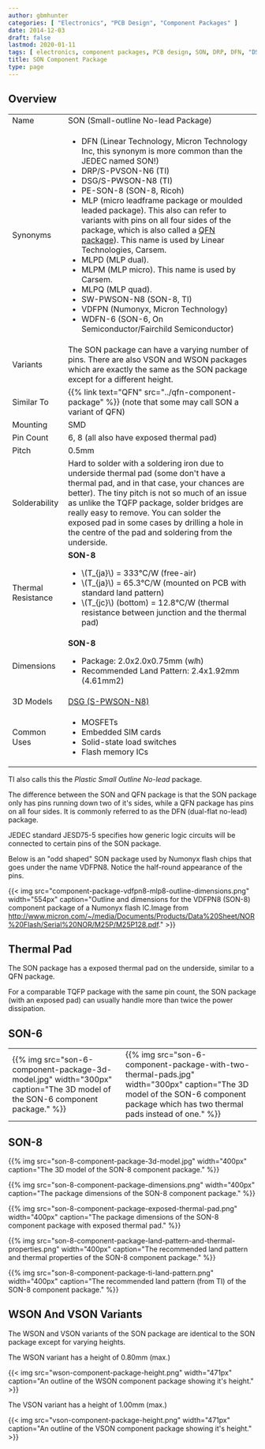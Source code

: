 ```yaml
---
author: gbmhunter
categories: [ "Electronics", "PCB Design", "Component Packages" ]
date: 2014-12-03
draft: false
lastmod: 2020-01-11
tags: [ electronics, component packages, PCB design, SON, DRP, DFN, "DSG", MLP, MLPD, MLPM, VDFPN, QFN ]
title: SON Component Package
type: page
---
```


## Overview

<table>
<tbody >
<tr>
	<td>Name</td>
	<td>SON (Small-outline No-lead Package)</td>
</tr>
<tr >
	<td>Synonyms</td>
	<td>
		<ul>
			<li>DFN (Linear Technology, Micron Technology Inc, this synonym is more common than the JEDEC named SON!)</li>
			<li>DRP/S-PVSON-N6 (TI)</li>
			<li>DSG/S-PWSON-N8 (TI)</li>
			<li>PE-SON-8 (SON-8, Ricoh)</li>
			<li>MLP (micro leadframe package or moulded leaded package). This also can refer to variants with pins on all four sides of the package, which is also called a <a href="/pcb-design/component-packages/qfn-component-package">QFN package</a>). This name is used by Linear Technologies, Carsem.</li>
			<li>MLPD (MLP dual).</li>
			<li>MLPM (MLP micro). This name is used by Carsem.</li>
			<li>MLPQ (MLP quad).</li>
			<li>SW-PWSON-N8 (SON-8, TI)</li>
			<li>VDFPN (Numonyx, Micron Technology)</li>
			<li>WDFN-6 (SON-6, On Semiconductor/Fairchild Semiconductor)</li>
		</ul>
	</td>
</tr>
<tr>
  <td>Variants</td>
  <td>The SON package can have a varying number of pins. There are also VSON and WSON packages which are exactly the same as the SON package except for a different height.</td>
</tr>
<tr>
  <td>Similar To</td>
  <td>{{% link text="QFN" src="../qfn-component-package" %}} (note that some may call SON a variant of QFN)</td>
</tr>
<tr>
  <td>Mounting</td>
  <td>SMD</td>
</tr>
<tr>
  <td>Pin Count</td>
  <td>6, 8 (all also have exposed thermal pad)</td>
</tr>
<tr>
  <td>Pitch</td>
  <td>0.5mm</td>
</tr>
<tr>
  <td>Solderability</td>
  <td>Hard to solder with a soldering iron due to underside thermal pad (some don't have a thermal pad, and in that case, your chances are better). The tiny pitch is not so much of an issue as unlike the TQFP package, solder bridges are really easy to remove. You can solder the exposed pad in some cases by drilling a hole in the centre of the pad and soldering from the underside.</td>
</tr>
<tr>
	<td>Thermal Resistance</td>
	<td>
		<b>SON-8</b>
		<ul>
			<li>\(T_{ja}\) = 333°C/W (free-air)</li>
			<li>\(T_{ja}\) = 65.3°C/W (mounted on PCB with standard land pattern)</li>
			<li>\(T_{jc}\) (bottom) = 12.8°C/W (thermal resistance between junction and the thermal pad)</li>
		</ul>
	</td>
</tr>
<tr>
	<td>Dimensions</td>
	<td>
		<b>SON-8</b>
		<ul>
			<li>Package: 2.0x2.0x0.75mm (w<em>l</em>h)</li>
			<li>Recommended Land Pattern: 2.4x1.92mm (4.61mm2)</li>
		</ul>
	</td>
</tr>
<tr>
  <td>3D Models</td>
  <td><a href="http://www.3dcontentcentral.com/secure/download-model.aspx?catalogid=171&amp;id=421849">DSG (S-PWSON-N8)</a></td>
</tr>
<tr>
  <td>Common Uses</td>
  <td>
    <ul>
      <li>MOSFETs</li>
      <li>Embedded SIM cards</li>
      <li>Solid-state load switches</li>
      <li>Flash memory ICs</li>
    </ul>
  </td>
</tr>
</tbody>
</table>

TI also calls this the _Plastic Small Outline No-lead_ package.

The difference between the SON and QFN package is that the SON package only has pins running down two of it's sides, while a QFN package has pins on all four sides. It is commonly referred to as the DFN (dual-flat no-lead) package.

JEDEC standard JESD75-5 specifies how generic logic circuits will be connected to certain pins of the SON package.

Below is an "odd shaped" SON package used by Numonyx flash chips that goes under the name VDFPN8. Notice the half-round appearance of the pins.

{{< img src="component-package-vdfpn8-mlp8-outline-dimensions.png" width="554px" caption="Outline and dimensions for the VDFPN8 (SON-8) component package of a Numonyx flash IC.Image from http://www.micron.com/~/media/Documents/Products/Data%20Sheet/NOR%20Flash/Serial%20NOR/M25P/M25P128.pdf." >}}

## Thermal Pad

The SON package has a exposed thermal pad on the underside, similar to a QFN package.

For a comparable TQFP package with the same pin count, the SON package (with an exposed pad) can usually handle more than twice the power dissipation.

## SON-6

<table>
  <tr>
    <td>{{% img src="son-6-component-package-3d-model.jpg" width="300px" caption="The 3D model of the SON-6 component package." %}}</td>
    <td>{{% img src="son-6-component-package-with-two-thermal-pads.jpg" width="300px" caption="The 3D model of the SON-6 component package which has two thermal pads instead of one." %}}</td>
  </tr>
</table>

## SON-8

{{% img src="son-8-component-package-3d-model.jpg" width="400px" caption="The 3D model of the SON-8 component package." %}}

{{% img src="son-8-component-package-dimensions.png" width="400px" caption="The package dimensions of the SON-8 component package." %}}

{{% img src="son-8-component-package-exposed-thermal-pad.png" width="400px" caption="The package dimensions of the SON-8 component package with exposed thermal pad." %}}

{{% img src="son-8-component-package-land-pattern-and-thermal-properties.png" width="400px" caption="The recommended land pattern and thermal properties of the SON-8 component package." %}}

{{% img src="son-8-component-package-ti-land-pattern.png" width="400px" caption="The recommended land pattern (from TI) of the SON-8 component package." %}}

## WSON And VSON Variants

The WSON and VSON variants of the SON package are identical to the SON package except for varying heights.

The WSON variant has a height of 0.80mm (max.)

{{< img src="wson-component-package-height.png" width="471px" caption="An outline of the WSON component package showing it's height."  >}}

The VSON variant has a height of 1.00mm (max.)

{{< img src="vson-component-package-height.png" width="471px" caption="An outline of the VSON component package showing it's height."  >}}
